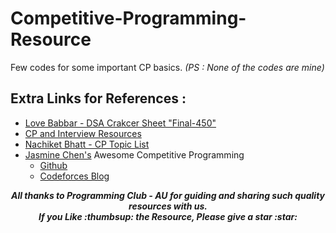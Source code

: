 # Competitive-Programming-Resource

Few codes for some important CP basics. *(PS : None of the codes are mine)*

## Extra Links for References : 
- [Love Babbar - DSA Crakcer Sheet "Final-450"](https://drive.google.com/file/d/1FMdN_OCfOI0iAeDlqswCiC2DZzD4nPsb/view)
- [CP and Interview Resources](https://docs.google.com/document/u/0/d/1haotfY0ZSobMq-ZaIqcN_U181-2z6oeyk0bbI_qzZEg/mobilebasic)
- [Nachiket Bhatt - CP Topic List](https://gist.github.com/nachiketbhuta/bb5e40c862c09feff01950fd3b1b4e17)
- [Jasmine Chen's](https://github.com/lnishan) Awesome Competitive Programming
  - [Github](https://github.com/lnishan/awesome-competitive-programming)
  - [Codeforces Blog](https://codeforces.com/blog/entry/23054)
  
  
 <p align="center">
  <b><i>All thanks to Programming Club - AU for guiding and sharing such quality resources with us.</i></b>
  <br>
  <b><i>If you Like :thumbsup: the Resource, Please give a star :star:</i></b>
 </p>
